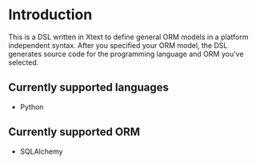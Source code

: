 # Introduction
This is a DSL written in Xtext to define general ORM models in a 
platform independent syntax. After you specified your ORM model, the DSL 
generates source code for the programming language and ORM you've 
selected.

## Currently supported languages
* Python

## Currently supported ORM
* SQLAlchemy
